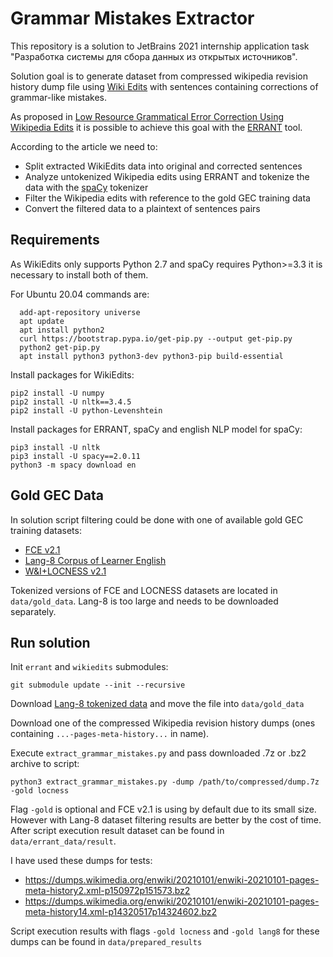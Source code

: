 # Grammar Mistakes Extractor

This repository is a solution to JetBrains 2021 internship application task "Разработка системы для сбора данных из
открытых источников".

Solution goal is to generate dataset from compressed wikipedia revision history dump file
using [Wiki Edits](https://github.com/snukky/wikiedits) with sentences containing corrections of grammar-like mistakes.

As proposed in [Low Resource Grammatical Error Correction Using Wikipedia Edits](http://aclweb.org/anthology/W18-6111)
it is possible to achieve this goal with the [ERRANT](https://github.com/adrianeboyd/errant.git) tool.

According to the article we need to:
* Split extracted WikiEdits data into original and corrected sentences
* Analyze untokenized Wikipedia edits using ERRANT and tokenize the data with
  the [spaCy](https://github.com/explosion/spaCy.git) tokenizer
* Filter the Wikipedia edits with reference to the gold GEC training data
* Convert the filtered data to a plaintext of sentences pairs

## Requirements
As WikiEdits only supports Python 2.7 and spaCy requires Python>=3.3 it is necessary to install both of them.

For Ubuntu 20.04 commands are:
```
  add-apt-repository universe
  apt update
  apt install python2
  curl https://bootstrap.pypa.io/get-pip.py --output get-pip.py
  python2 get-pip.py
  apt install python3 python3-dev python3-pip build-essential
```
Install packages for WikiEdits:
```
pip2 install -U numpy
pip2 install -U nltk==3.4.5
pip2 install -U python-Levenshtein
```
Install packages for ERRANT, spaCy and english NLP model for spaCy:
```
pip3 install -U nltk
pip3 install -U spacy==2.0.11
python3 -m spacy download en
```

## Gold GEC Data
In solution script filtering could be done with one of available gold GEC training datasets:
* [FCE v2.1](https://www.cl.cam.ac.uk/research/nl/bea2019st/data/fce_v2.1.bea19.tar.gz)
* [Lang-8 Corpus of Learner English](https://docs.google.com/forms/d/e/1FAIpQLSflRX3h5QYxegivjHN7SJ194OxZ4XN_7Rt0cNpR2YbmNV-7Ag/viewform)
* [W&I+LOCNESS v2.1](https://www.cl.cam.ac.uk/research/nl/bea2019st/data/wi+locness_v2.1.bea19.tar.gz)

Tokenized versions of FCE and LOCNESS datasets are located in `data/gold_data`. Lang-8 is too large and needs to be downloaded separately.

## Run solution
Init `errant` and `wikiedits` submodules:
```
git submodule update --init --recursive
```

Download [Lang-8 tokenized data](https://mega.nz/file/Dxkk2QqA#8gdzRTw1FN4y0VMeTBW6ck-9-2iHVmgd43P5vymY6n8) and move the file into `data/gold_data`

Download one of the compressed Wikipedia revision history dumps (ones containing `...-pages-meta-history...` in name).

Execute `extract_grammar_mistakes.py` and pass downloaded .7z or .bz2 archive to script:

```
python3 extract_grammar_mistakes.py -dump /path/to/compressed/dump.7z -gold locness
```

Flag `-gold` is optional and FCE v2.1 is using by default due to its small size. However with Lang-8 dataset filtering results are better by the cost of time.    
After script execution result dataset can be found in `data/errant_data/result`.

I have used these dumps for tests: 
* https://dumps.wikimedia.org/enwiki/20210101/enwiki-20210101-pages-meta-history2.xml-p150972p151573.bz2
* https://dumps.wikimedia.org/enwiki/20210101/enwiki-20210101-pages-meta-history14.xml-p14320517p14324602.bz2

Script execution results with flags `-gold locness` and `-gold lang8` for these dumps can be found in `data/prepared_results`